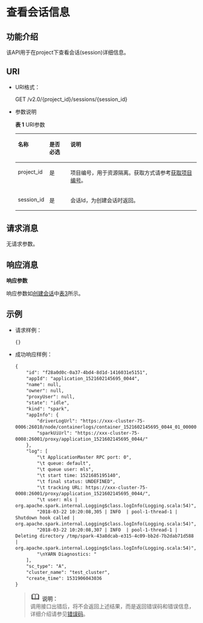 # 查看会话信息<a name="dli_02_0116"></a>

## 功能介绍<a name="zh-cn_topic_0103343294_zh-cn_topic_0102902516_s1f0e4fd3d502405199f36f78e68721aa"></a>

该API用于在project下查看会话\(session\)详细信息。

## URI<a name="zh-cn_topic_0103343294_zh-cn_topic_0102902516_s9e1b8ec5b57c422a942b19835da7d66e"></a>

-   URI格式：

    GET /v2.0/\{project\_id\}/sessions/\{session\_id\}

-   参数说明

    **表 1**  URI参数

    <a name="zh-cn_topic_0103343294_zh-cn_topic_0102902516_zh-cn_topic_0069077803_table60779388"></a>
    <table><thead align="left"><tr id="zh-cn_topic_0103343294_zh-cn_topic_0102902516_zh-cn_topic_0069077803_row61411666"><th class="cellrowborder" valign="top" width="13%" id="mcps1.2.4.1.1"><p id="zh-cn_topic_0103343294_zh-cn_topic_0102902516_a420a62a594f9410eaea229ffc8037a61"><a name="zh-cn_topic_0103343294_zh-cn_topic_0102902516_a420a62a594f9410eaea229ffc8037a61"></a><a name="zh-cn_topic_0103343294_zh-cn_topic_0102902516_a420a62a594f9410eaea229ffc8037a61"></a>名称</p>
    </th>
    <th class="cellrowborder" valign="top" width="12%" id="mcps1.2.4.1.2"><p id="zh-cn_topic_0103343294_zh-cn_topic_0102902516_zh-cn_topic_0069077803_p873025824211"><a name="zh-cn_topic_0103343294_zh-cn_topic_0102902516_zh-cn_topic_0069077803_p873025824211"></a><a name="zh-cn_topic_0103343294_zh-cn_topic_0102902516_zh-cn_topic_0069077803_p873025824211"></a>是否必选</p>
    </th>
    <th class="cellrowborder" valign="top" width="75%" id="mcps1.2.4.1.3"><p id="zh-cn_topic_0103343294_zh-cn_topic_0102902516_a692d3cd97b464aed90ba6d841900a4a5"><a name="zh-cn_topic_0103343294_zh-cn_topic_0102902516_a692d3cd97b464aed90ba6d841900a4a5"></a><a name="zh-cn_topic_0103343294_zh-cn_topic_0102902516_a692d3cd97b464aed90ba6d841900a4a5"></a>说明</p>
    </th>
    </tr>
    </thead>
    <tbody><tr id="zh-cn_topic_0103343294_zh-cn_topic_0102902516_zh-cn_topic_0069077803_row48589216"><td class="cellrowborder" valign="top" width="13%" headers="mcps1.2.4.1.1 "><p id="zh-cn_topic_0103343294_zh-cn_topic_0102902516_zh-cn_topic_0069077803_p43412436"><a name="zh-cn_topic_0103343294_zh-cn_topic_0102902516_zh-cn_topic_0069077803_p43412436"></a><a name="zh-cn_topic_0103343294_zh-cn_topic_0102902516_zh-cn_topic_0069077803_p43412436"></a>project_id</p>
    </td>
    <td class="cellrowborder" valign="top" width="12%" headers="mcps1.2.4.1.2 "><p id="zh-cn_topic_0103343294_zh-cn_topic_0102902516_zh-cn_topic_0069077803_p26746391"><a name="zh-cn_topic_0103343294_zh-cn_topic_0102902516_zh-cn_topic_0069077803_p26746391"></a><a name="zh-cn_topic_0103343294_zh-cn_topic_0102902516_zh-cn_topic_0069077803_p26746391"></a>是</p>
    </td>
    <td class="cellrowborder" valign="top" width="75%" headers="mcps1.2.4.1.3 "><p id="zh-cn_topic_0103343294_zh-cn_topic_0102902516_zh-cn_topic_0069077803_p18974100"><a name="zh-cn_topic_0103343294_zh-cn_topic_0102902516_zh-cn_topic_0069077803_p18974100"></a><a name="zh-cn_topic_0103343294_zh-cn_topic_0102902516_zh-cn_topic_0069077803_p18974100"></a>项目编号，用于资源隔离。获取方式请参考<a href="获取项目编号.md">获取项目编号</a>。</p>
    </td>
    </tr>
    <tr id="zh-cn_topic_0103343294_zh-cn_topic_0102902516_row13611924125310"><td class="cellrowborder" valign="top" width="13%" headers="mcps1.2.4.1.1 "><p id="zh-cn_topic_0103343294_zh-cn_topic_0102902516_p113618246534"><a name="zh-cn_topic_0103343294_zh-cn_topic_0102902516_p113618246534"></a><a name="zh-cn_topic_0103343294_zh-cn_topic_0102902516_p113618246534"></a>session_id</p>
    </td>
    <td class="cellrowborder" valign="top" width="12%" headers="mcps1.2.4.1.2 "><p id="zh-cn_topic_0103343294_zh-cn_topic_0102902516_p14361112495316"><a name="zh-cn_topic_0103343294_zh-cn_topic_0102902516_p14361112495316"></a><a name="zh-cn_topic_0103343294_zh-cn_topic_0102902516_p14361112495316"></a>是</p>
    </td>
    <td class="cellrowborder" valign="top" width="75%" headers="mcps1.2.4.1.3 "><p id="zh-cn_topic_0103343294_zh-cn_topic_0102902516_p1336172413538"><a name="zh-cn_topic_0103343294_zh-cn_topic_0102902516_p1336172413538"></a><a name="zh-cn_topic_0103343294_zh-cn_topic_0102902516_p1336172413538"></a>会话Id，为创建会话时返回。</p>
    </td>
    </tr>
    </tbody>
    </table>


## 请求消息<a name="zh-cn_topic_0103343294_zh-cn_topic_0102902516_section20458182103"></a>

无请求参数。

## 响应消息<a name="zh-cn_topic_0103343294_zh-cn_topic_0102902516_sd1ecb66580054b2ea403be8b2272a2c7"></a>

**响应参数**

响应参数如[创建会话](创建会话.md)中[表3](创建会话.md#zh-cn_topic_0103343292_zh-cn_topic_0102902454_zh-cn_topic_0069077927_table56638444)所示。

## 示例<a name="zh-cn_topic_0103343294_zh-cn_topic_0102902516_section17446171164041"></a>

-   请求样例：

    ```
    {}
    ```

-   成功响应样例：

    ```
    {
        "id": "f28a0d0c-0a37-4bd4-8d1d-1416031e5151",
        "appId": "application_1521602145695_0044",
        "name": null,
        "owner": null,
        "proxyUser": null,
        "state": "idle",
        "kind": "spark",
        "appInfo": {
            "driverLogUrl": "https://xxx-cluster-75-0006:26010/node/containerlogs/container_1521602145695_0044_01_000001/mls",
            "sparkUiUrl": "https://xxx-cluster-75-0008:26001/proxy/application_1521602145695_0044/"
        },
        "log": [
            "\t ApplicationMaster RPC port: 0",
            "\t queue: default",
            "\t queue user: mls",
            "\t start time: 1521685195140",
            "\t final status: UNDEFINED",
            "\t tracking URL: https://xxx-cluster-75-0008:26001/proxy/application_1521602145695_0044/",
            "\t user: mls | org.apache.spark.internal.Logging$class.logInfo(Logging.scala:54)",
            "2018-03-22 10:20:08,305 | INFO  | pool-1-thread-1 | Shutdown hook called | org.apache.spark.internal.Logging$class.logInfo(Logging.scala:54)",
            "2018-03-22 10:20:08,307 | INFO  | pool-1-thread-1 | Deleting directory /tmp/spark-43a8dcab-e315-4c09-bb2d-7b2dab71d588 | org.apache.spark.internal.Logging$class.logInfo(Logging.scala:54)",
            "\nYARN Diagnostics: "
        ],
        "sc_type": "A",
        "cluster_name": "test_cluster",
        "create_time": 1531906043036
    }
    ```

    >![](public_sys-resources/icon-note.gif) **说明：**   
    >调用接口出错后，将不会返回上述结果，而是返回错误码和错误信息，详细介绍请参见[错误码](错误码.md)。  



